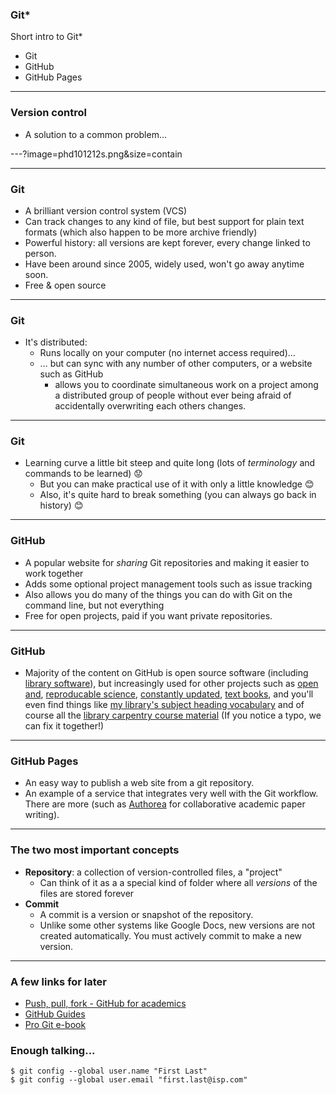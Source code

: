 ### Git*

Short intro to Git*

- Git
- GitHub
- GitHub Pages

---

### Version control

- A solution to a common problem…

---?image=phd101212s.png&size=contain

---

### Git

- A brilliant version control system (VCS)
- Can track changes to any kind of file, but best support for plain text formats
  (which also happen to be more archive friendly)
- Powerful history: all versions are kept forever, every change linked to person.
- Have been around since 2005, widely used, won't go away anytime soon.
- Free & open source

---

### Git

- It's distributed:
	- Runs locally on your computer (no internet access required)…
	- … but can sync with any number of other computers, or a website such as GitHub
		- allows you to coordinate simultaneous work on a project among a distributed group of people
		  without ever being afraid of accidentally overwriting each others changes.

---

### Git

- Learning curve a little bit steep and quite long
  (lots of *terminology* and commands to be learned) 😟
	- But you can make practical use of it with only a little knowledge 😊
	- Also, it's quite hard to break something (you can always go back in history) 😊

---

### GitHub

- A popular website for *sharing* Git repositories and making it easier to work together
- Adds some optional project management tools such as issue tracking
- Also allows you do many of the things you can do with Git on the command line, but not everything
- Free for open projects, paid if you want private repositories.

---

### GitHub

- Majority of the content on GitHub is open source software
  (including [library software](https://github.com/hbunke/BibsOnGitHub)),
  but increasingly used for other projects such as
  [open and](http://www.nature.com/news/democratic-databases-science-on-github-1.20719),
  [reproducable science](https://opensource.com/life/14/4/interview-arfon-smith-github),
  [constantly updated](https://github.com/openmusictheory/openmusictheory.github.io),
  [text books](https://github.com/progit/progit2), and you'll even find things
  like [my library's subject heading vocabulary](https://github.com/realfagstermer/realfagstermer)
  and of course all the [library carpentry course material](https://github.com/data-lessons/library-git)
  (If you notice a typo, we can fix it together!)

---

### GitHub Pages

- An easy way to publish a web site from a git repository.
- An example of a service that integrates very well with the Git workflow.
  There are more (such as [Authorea](https://www.authorea.com/)
  for collaborative academic paper writing).

---

### The two most important concepts

- **Repository**: a collection of version-controlled files, a "project"
  - Can think of it as a a special kind of folder where all *versions* of the files are stored forever
- **Commit**
   - A commit is a version or snapshot of the repository.
   - Unlike some other systems like Google Docs, new versions are not created automatically.
     You must actively commit to make a new version.

---

### A few links for later

- [Push, pull, fork - GitHub for academics](http://www.digitalpedagogylab.com/hybridped/push-pull-fork-github-for-academics/)
- [GitHub Guides](https://guides.github.com/)
- [Pro Git e-book](http://git-scm.com/book)

### Enough talking...

```shell
$ git config --global user.name "First Last"
$ git config --global user.email "first.last@isp.com"
```
